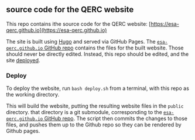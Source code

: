 ## source code for the QERC website

This repo contains ithe source code for the QERC website: [https://esa-qerc.github.io](https://esa-qerc.github.io)

The site is built using [Hugo](https://gohugo.io/) and served via GitHub Pages. The [`esa-qerc.github.io` GitHub repo](https://github.com/esa-qerc/esa-qerc.github.io) contains the files for the built website. Those should never be directly edited. Instead, this repo should be edited, and the site [deployed](#deploy).

### Deploy

To deploy the website, run `bash deploy.sh` from a terminal, with this repo as the working directory.

This will build the website, putting the resulting website files in the `public` directory. that directory is a git submodule, corresponding to the [`esa-qerc.github.io` GitHub repo](https://github.com/esa-qerc/esa-qerc.github.io). The script then commits the changes to those files, and pushes them up to the Github repo so they can be rendered by Github pages.

